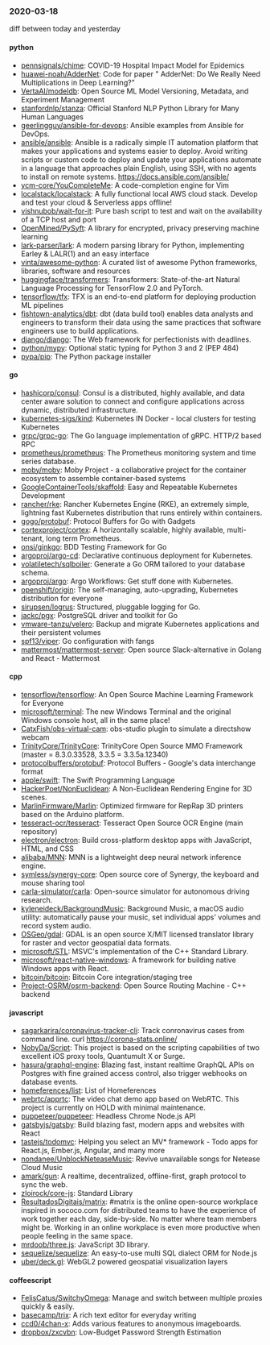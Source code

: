 ### 2020-03-18
diff between today and yesterday

#### python
* [pennsignals/chime](https://github.com/pennsignals/chime): COVID-19 Hospital Impact Model for Epidemics
* [huawei-noah/AdderNet](https://github.com/huawei-noah/AdderNet): Code for paper " AdderNet: Do We Really Need Multiplications in Deep Learning?"
* [VertaAI/modeldb](https://github.com/VertaAI/modeldb): Open Source ML Model Versioning, Metadata, and Experiment Management
* [stanfordnlp/stanza](https://github.com/stanfordnlp/stanza): Official Stanford NLP Python Library for Many Human Languages
* [geerlingguy/ansible-for-devops](https://github.com/geerlingguy/ansible-for-devops): Ansible examples from Ansible for DevOps.
* [ansible/ansible](https://github.com/ansible/ansible): Ansible is a radically simple IT automation platform that makes your applications and systems easier to deploy. Avoid writing scripts or custom code to deploy and update your applications  automate in a language that approaches plain English, using SSH, with no agents to install on remote systems. https://docs.ansible.com/ansible/
* [ycm-core/YouCompleteMe](https://github.com/ycm-core/YouCompleteMe): A code-completion engine for Vim
* [localstack/localstack](https://github.com/localstack/localstack):  A fully functional local AWS cloud stack. Develop and test your cloud & Serverless apps offline!
* [vishnubob/wait-for-it](https://github.com/vishnubob/wait-for-it): Pure bash script to test and wait on the availability of a TCP host and port
* [OpenMined/PySyft](https://github.com/OpenMined/PySyft): A library for encrypted, privacy preserving machine learning
* [lark-parser/lark](https://github.com/lark-parser/lark): A modern parsing library for Python, implementing Earley & LALR(1) and an easy interface
* [vinta/awesome-python](https://github.com/vinta/awesome-python): A curated list of awesome Python frameworks, libraries, software and resources
* [huggingface/transformers](https://github.com/huggingface/transformers):  Transformers: State-of-the-art Natural Language Processing for TensorFlow 2.0 and PyTorch.
* [tensorflow/tfx](https://github.com/tensorflow/tfx): TFX is an end-to-end platform for deploying production ML pipelines
* [fishtown-analytics/dbt](https://github.com/fishtown-analytics/dbt): dbt (data build tool) enables data analysts and engineers to transform their data using the same practices that software engineers use to build applications.
* [django/django](https://github.com/django/django): The Web framework for perfectionists with deadlines.
* [python/mypy](https://github.com/python/mypy): Optional static typing for Python 3 and 2 (PEP 484)
* [pypa/pip](https://github.com/pypa/pip): The Python package installer

#### go
* [hashicorp/consul](https://github.com/hashicorp/consul): Consul is a distributed, highly available, and data center aware solution to connect and configure applications across dynamic, distributed infrastructure.
* [kubernetes-sigs/kind](https://github.com/kubernetes-sigs/kind): Kubernetes IN Docker - local clusters for testing Kubernetes
* [grpc/grpc-go](https://github.com/grpc/grpc-go): The Go language implementation of gRPC. HTTP/2 based RPC
* [prometheus/prometheus](https://github.com/prometheus/prometheus): The Prometheus monitoring system and time series database.
* [moby/moby](https://github.com/moby/moby): Moby Project - a collaborative project for the container ecosystem to assemble container-based systems
* [GoogleContainerTools/skaffold](https://github.com/GoogleContainerTools/skaffold): Easy and Repeatable Kubernetes Development
* [rancher/rke](https://github.com/rancher/rke): Rancher Kubernetes Engine (RKE), an extremely simple, lightning fast Kubernetes distribution that runs entirely within containers.
* [gogo/protobuf](https://github.com/gogo/protobuf): Protocol Buffers for Go with Gadgets
* [cortexproject/cortex](https://github.com/cortexproject/cortex): A horizontally scalable, highly available, multi-tenant, long term Prometheus.
* [onsi/ginkgo](https://github.com/onsi/ginkgo): BDD Testing Framework for Go
* [argoproj/argo-cd](https://github.com/argoproj/argo-cd): Declarative continuous deployment for Kubernetes.
* [volatiletech/sqlboiler](https://github.com/volatiletech/sqlboiler): Generate a Go ORM tailored to your database schema.
* [argoproj/argo](https://github.com/argoproj/argo): Argo Workflows: Get stuff done with Kubernetes.
* [openshift/origin](https://github.com/openshift/origin): The self-managing, auto-upgrading, Kubernetes distribution for everyone
* [sirupsen/logrus](https://github.com/sirupsen/logrus): Structured, pluggable logging for Go.
* [jackc/pgx](https://github.com/jackc/pgx): PostgreSQL driver and toolkit for Go
* [vmware-tanzu/velero](https://github.com/vmware-tanzu/velero): Backup and migrate Kubernetes applications and their persistent volumes
* [spf13/viper](https://github.com/spf13/viper): Go configuration with fangs
* [mattermost/mattermost-server](https://github.com/mattermost/mattermost-server): Open source Slack-alternative in Golang and React - Mattermost

#### cpp
* [tensorflow/tensorflow](https://github.com/tensorflow/tensorflow): An Open Source Machine Learning Framework for Everyone
* [microsoft/terminal](https://github.com/microsoft/terminal): The new Windows Terminal and the original Windows console host, all in the same place!
* [CatxFish/obs-virtual-cam](https://github.com/CatxFish/obs-virtual-cam): obs-studio plugin to simulate a directshow webcam
* [TrinityCore/TrinityCore](https://github.com/TrinityCore/TrinityCore): TrinityCore Open Source MMO Framework (master = 8.3.0.33528, 3.3.5 = 3.3.5a.12340)
* [protocolbuffers/protobuf](https://github.com/protocolbuffers/protobuf): Protocol Buffers - Google's data interchange format
* [apple/swift](https://github.com/apple/swift): The Swift Programming Language
* [HackerPoet/NonEuclidean](https://github.com/HackerPoet/NonEuclidean): A Non-Euclidean Rendering Engine for 3D scenes.
* [MarlinFirmware/Marlin](https://github.com/MarlinFirmware/Marlin): Optimized firmware for RepRap 3D printers based on the Arduino platform.
* [tesseract-ocr/tesseract](https://github.com/tesseract-ocr/tesseract): Tesseract Open Source OCR Engine (main repository)
* [electron/electron](https://github.com/electron/electron): Build cross-platform desktop apps with JavaScript, HTML, and CSS
* [alibaba/MNN](https://github.com/alibaba/MNN): MNN is a lightweight deep neural network inference engine.
* [symless/synergy-core](https://github.com/symless/synergy-core): Open source core of Synergy, the keyboard and mouse sharing tool
* [carla-simulator/carla](https://github.com/carla-simulator/carla): Open-source simulator for autonomous driving research.
* [kyleneideck/BackgroundMusic](https://github.com/kyleneideck/BackgroundMusic): Background Music, a macOS audio utility: automatically pause your music, set individual apps' volumes and record system audio.
* [OSGeo/gdal](https://github.com/OSGeo/gdal): GDAL is an open source X/MIT licensed translator library for raster and vector geospatial data formats.
* [microsoft/STL](https://github.com/microsoft/STL): MSVC's implementation of the C++ Standard Library.
* [microsoft/react-native-windows](https://github.com/microsoft/react-native-windows): A framework for building native Windows apps with React.
* [bitcoin/bitcoin](https://github.com/bitcoin/bitcoin): Bitcoin Core integration/staging tree
* [Project-OSRM/osrm-backend](https://github.com/Project-OSRM/osrm-backend): Open Source Routing Machine - C++ backend

#### javascript
* [sagarkarira/coronavirus-tracker-cli](https://github.com/sagarkarira/coronavirus-tracker-cli): Track conronavirus cases from command line. curl https://corona-stats.online/
* [NobyDa/Script](https://github.com/NobyDa/Script): This project is based on the scripting capabilities of two excellent iOS proxy tools, Quantumult X or Surge.
* [hasura/graphql-engine](https://github.com/hasura/graphql-engine): Blazing fast, instant realtime GraphQL APIs on Postgres with fine grained access control, also trigger webhooks on database events.
* [homeferences/list](https://github.com/homeferences/list): List of Homeferences
* [webrtc/apprtc](https://github.com/webrtc/apprtc): The video chat demo app based on WebRTC. This project is currently on HOLD with minimal maintenance.
* [puppeteer/puppeteer](https://github.com/puppeteer/puppeteer): Headless Chrome Node.js API
* [gatsbyjs/gatsby](https://github.com/gatsbyjs/gatsby): Build blazing fast, modern apps and websites with React
* [tastejs/todomvc](https://github.com/tastejs/todomvc): Helping you select an MV* framework - Todo apps for React.js, Ember.js, Angular, and many more
* [nondanee/UnblockNeteaseMusic](https://github.com/nondanee/UnblockNeteaseMusic): Revive unavailable songs for Netease Cloud Music
* [amark/gun](https://github.com/amark/gun): A realtime, decentralized, offline-first, graph protocol to sync the web.
* [zloirock/core-js](https://github.com/zloirock/core-js): Standard Library
* [ResultadosDigitais/matrix](https://github.com/ResultadosDigitais/matrix): #matrix is the online open-source workplace inspired in sococo.com for distributed teams to have the experience of work together each day, side-by-side. No matter where team members might be. Working in an online workplace is even more productive when people feeling in the same space.
* [mrdoob/three.js](https://github.com/mrdoob/three.js): JavaScript 3D library.
* [sequelize/sequelize](https://github.com/sequelize/sequelize): An easy-to-use multi SQL dialect ORM for Node.js
* [uber/deck.gl](https://github.com/uber/deck.gl): WebGL2 powered geospatial visualization layers

#### coffeescript
* [FelisCatus/SwitchyOmega](https://github.com/FelisCatus/SwitchyOmega): Manage and switch between multiple proxies quickly & easily.
* [basecamp/trix](https://github.com/basecamp/trix): A rich text editor for everyday writing
* [ccd0/4chan-x](https://github.com/ccd0/4chan-x): Adds various features to anonymous imageboards.
* [dropbox/zxcvbn](https://github.com/dropbox/zxcvbn): Low-Budget Password Strength Estimation
